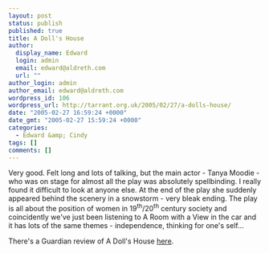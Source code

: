 ```yaml
---
layout: post
status: publish
published: true
title: A Doll's House
author:
  display_name: Edward
  login: admin
  email: edward@aldreth.com
  url: ""
author_login: admin
author_email: edward@aldreth.com
wordpress_id: 106
wordpress_url: http://tarrant.org.uk/2005/02/27/a-dolls-house/
date: "2005-02-27 16:59:24 +0000"
date_gmt: "2005-02-27 15:59:24 +0000"
categories:
  - Edward &amp; Cindy
tags: []
comments: []
---
```


<p>Very good.  Felt long and lots of talking, but the main actor - Tanya Moodie - who was on stage for almost all the play was absolutely spellbinding.  I really found it difficult to look at anyone else.  At the end of the play she suddenly appeared behind the scenery in a snowstorm - very bleak ending.  The play is all about the position of women in 19<sup>th</sup>/20<sup>th</sup> century society and coincidently we've just been listening to A Room with a View in the car and it has lots of the same themes - independence, thinking for one's self...</p>
<p>There's a Guardian review of A Doll's House <a href="https://www.guardian.co.uk/arts/reviews/story/0,11712,1425933,00.html">here</a>.</p>
